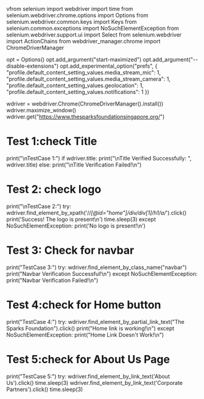 vfrom selenium import webdriver
import time
from selenium.webdriver.chrome.options import Options
from selenium.webdriver.common.keys import Keys
from selenium.common.exceptions import NoSuchElementException
from selenium.webdriver.support.ui import Select
from selenium.webdriver import ActionChains
from webdriver_manager.chrome import ChromeDriverManager

opt = Options()
opt.add_argument("start-maximized")
opt.add_argument("--disable-extensions")
opt.add_experimental_option("prefs", { \
"profile.default_content_setting_values.media_stream_mic": 1,
"profile.default_content_setting_values.media_stream_camera": 1,
"profile.default_content_setting_values.geolocation": 1,
"profile.default_content_setting_values.notifications": 1
})

wdriver = webdriver.Chrome(ChromeDriverManager().install())
wdriver.maximize_window()
wdriver.get("https://www.thesparksfoundationsingapore.org/")


# Test 1:check Title
print("\nTestCase 1:")
if wdriver.title:
    print("\nTitle Verified Successfully: ", wdriver.title)
else:
    print("\nTitle Verification Failed!\n")

# Test 2: check logo
print("\nTestCase 2:")
try:
    wdriver.find_element_by_xpath('//*[@id="home"]/div/div[1]/h1/a/*').click()
    print('Success! The logo is present\n')
    time.sleep(3)
except NoSuchElementException:
    print('No logo is present!\n')

# Test 3: Check for navbar 
print("TestCase 3:")
try:
    wdriver.find_element_by_class_name("navbar")
    print("Navbar Verification Successful!\n")
except NoSuchElementException:
    print("Navbar Verification Failed!\n")

# Test 4:check for Home button
print("TestCase 4:")
try:
    wdriver.find_element_by_partial_link_text("The Sparks Foundation").click()
    print("Home link is working!\n")
except NoSuchElementException:
    print("Home Link Doesn't Work!\n")


# Test 5:check for About Us Page
print("TestCase 5:")
try:
    wdriver.find_element_by_link_text('About Us').click()
    time.sleep(3)
    wdriver.find_element_by_link_text('Corporate Partners').click()
    time.sleep(3)
